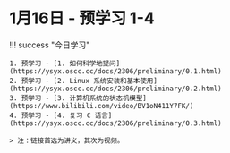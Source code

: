 # 1月16日 - 预学习 1-4 

!!! success "今日学习"

    1. 预学习 - [1. 如何科学地提问](https://ysyx.oscc.cc/docs/2306/preliminary/0.1.html)
    2. 预学习 - [2. Linux 系统安装和基本使用](https://ysyx.oscc.cc/docs/2306/preliminary/0.2.html)
    3. 预学习 - [3. 计算机系统的状态机模型](https://www.bilibili.com/video/BV1oN411Y7FK/)
    4. 预学习 - [4. 复习 C 语言](https://ysyx.oscc.cc/docs/2306/preliminary/0.3.html)

    > 注：链接首选为讲义，其次为视频。



